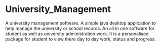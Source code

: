 # University_Management
A university management software.
A simple java desktop application to help manage the university or school records.
An all in one software for student as well as university administration work.
It is a personalised package for student to view there day to day work, status and progress.

